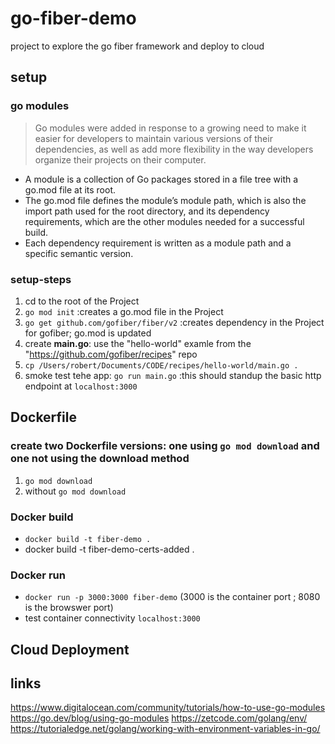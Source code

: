 # go-fiber-demo
project to explore the go fiber framework and deploy to cloud
## setup
### go modules
> Go modules were added in response to a growing need to make it easier for developers to maintain various versions of their dependencies, as well as add more flexibility in the way developers organize their projects on their computer.
- A module is a collection of Go packages stored in a file tree with a go.mod file at its root.
- The go.mod file defines the module’s module path, which is also the import path used for the root directory, and its dependency requirements, which are the other modules needed for a successful build.
- Each dependency requirement is written as a module path and a specific semantic version.
### setup-steps
1. cd to the root of the Project
2. `go mod init`  :creates a go.mod file in the Project
3. `go get github.com/gofiber/fiber/v2` :creates dependency in the Project for gofiber; go.mod is updated
4.  create **main.go**:  use the "hello-world" examle from the "https://github.com/gofiber/recipes" repo
5.  `cp /Users/robert/Documents/CODE/recipes/hello-world/main.go .`
6.  smoke test tehe app:  `go run main.go` :this should standup the basic http endpoint at `localhost:3000`
## Dockerfile
### create two Dockerfile versions: one using `go mod download` and one not using the download method
  1. `go mod download`
  2. without `go mod download`
### Docker build
- `docker build -t fiber-demo .`
- docker build -t fiber-demo-certs-added .
### Docker run
- `docker run -p 3000:3000 fiber-demo`  (3000 is the container port ; 8080 is the browswer port)
- test container connectivity `localhost:3000`
## Cloud Deployment
## links
https://www.digitalocean.com/community/tutorials/how-to-use-go-modules
https://go.dev/blog/using-go-modules
https://zetcode.com/golang/env/
https://tutorialedge.net/golang/working-with-environment-variables-in-go/